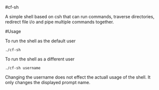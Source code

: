 #cf-sh

A simple shell based on csh that can run commands, traverse directories, redirect file i/o and pipe multiple commands together.

#Usage

To run the shell as the default user
```
./cf-sh
```
To run the shell as a different user
```
./cf-sh username
```
Changing the username does not effect the actuall usage of the shell. It only changes the displayed prompt name.
